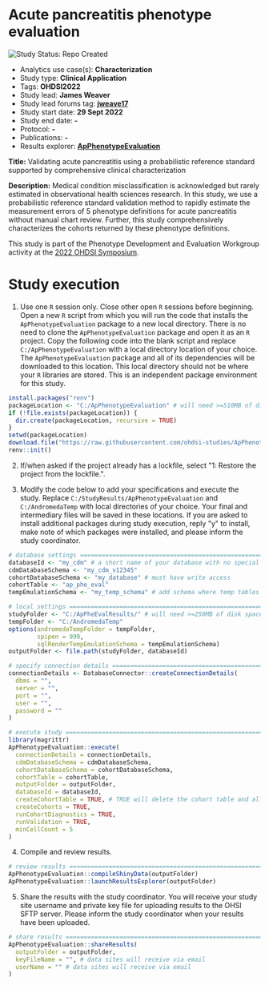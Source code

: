 Acute pancreatitis phenotype evaluation
=============

<img src="https://img.shields.io/badge/Study%20Status-Repo%20Created-lightgray.svg" alt="Study Status: Repo Created"/>

-   Analytics use case(s): **Characterization**
-   Study type: **Clinical Application**
-   Tags: **OHDSI2022**
-   Study lead: **James Weaver**
-   Study lead forums tag: [**jweave17**](https://forums.ohdsi.org/u/jweave17/)
-   Study start date: **29 Sept 2022**
-   Study end date: **-**
-   Protocol: **-**
-   Publications: **-**
-   Results explorer: [**ApPhenotypeEvaluation**](https://data.ohdsi.org/ApPhenotypeEvaluation/)

**Title:** Validating acute pancreatitis using a probabilistic reference standard supported by comprehensive clinical characterization

**Description:** Medical condition misclassification is acknowledged but rarely estimated in observational health sciences research. In this study, we use a probabilistic reference standard validation method to rapidly estimate the measurement errors of 5 phenotype definitions for acute pancreatitis without manual chart review. Further, this study comprehensively characterizes the cohorts returned by these phenotype definitions.

This study is part of the Phenotype Development and Evaluation Workgroup activity at the [2022 OHDSI Symposium](https://www.ohdsi.org/ohdsi2022symposium/).

Study execution
==========

1. Use one `R` session only. Close other open `R` sessions before beginning. Open a new `R` script from which you will run the code that installs the `ApPhenotypeEvaluation` package to a new local directory. There is no need to clone the `ApPhenotypeEvaluation` package and open it as an `R` project. Copy the following code into the blank script and replace `C:/ApPhenotypeEvaluation` with a local directory location of your choice. The `ApPhenotypeEvaluation` package and all of its dependencies will be downloaded to this location. This local directory should not be where your `R` libraries are stored. This is an independent package environment for this study.

  ```r
  install.packages("renv")
  packageLocation <- "C:/ApPhenotypeEvaluation" # will need >=510MB of disk space for all packages and dependencies
  if (!file.exists(packageLocation)) {
    dir.create(packageLocation, recursive = TRUE)
  }
  setwd(packageLocation)
  download.file("https://raw.githubusercontent.com/ohdsi-studies/ApPhenotypeEvaluation/main/renv.lock", "renv.lock")
  renv::init()
  ```
2. If/when asked if the project already has a lockfile, select "1: Restore the project from the lockfile.".

3. Modify the code below to add your specifications and execute the study. Replace `C:/StudyResults/ApPhenotypeEvaluation` and `C:/AndromedaTemp` with local directories of your choice. Your final and intermediary files will be saved in these locations. If you are asked to install additional packages during study execution, reply "y" to install, make note of which packages were installed, and please inform the study coordinator.

  ```r
  # database settings ==========================================================
  databaseId <- "my_cdm" # a short name of your database with no special characters please :)
  cdmDatabaseSchema <- "my_cdm_v12345"
  cohortDatabaseSchema <- "my_database" # must have write access
  cohortTable <- "ap_phe_eval"
  tempEmulationSchema <- "my_temp_schema" # add schema where temp tables will be emulated if your database platform doesn't support temp tables
  
  # local settings =============================================================
  studyFolder <- "C:/ApPheEvalResults/" # will need >=250MB of disk space for all intermediary and final results files
  tempFolder <- "C:/AndromedaTemp"
  options(andromedaTempFolder = tempFolder,
          spipen = 999,
          sqlRenderTempEmulationSchema = tempEmulationSchema)
  outputFolder <- file.path(studyFolder, databaseId)
  
  # specify connection details =================================================
  connectionDetails <- DatabaseConnector::createConnectionDetails(
    dbms = "",
    server = "",
    port = "",
    user = "",
    password = ""
  )
  
  # execute study ==============================================================
  library(magrittr)
  ApPhenotypeEvaluation::execute(
    connectionDetails = connectionDetails,
    cdmDatabaseSchema = cdmDatabaseSchema,
    cohortDatabaseSchema = cohortDatabaseSchema,
    cohortTable = cohortTable,
    outputFolder = outputFolder,
    databaseId = databaseId,
    createCohortTable = TRUE, # TRUE will delete the cohort table and all existing cohorts if already built X_X
    createCohorts = TRUE,
    runCohortDiagnostics = TRUE,
    runValidation = TRUE,
    minCellCount = 5
  )
  ```
  
  4. Compile and review results.
  
  ```r
  # review results =============================================================
  ApPhenotypeEvaluation::compileShinyData(outputFolder)
  ApPhenotypeEvaluation::launchResultsExplorer(outputFolder)
  ```
  
  5. Share the results with the study coordinator. You will receive your study site username and private key file for uploading results to the OHSI SFTP server. Please inform the study coordinator when your results have been uploaded.
  
  ```r
  # share results =============================================================
  ApPhenotypeEvaluation::shareResults(
    outputFolder = outputFolder,
    keyFileName = "", # data sites will receive via email
    userName = "" # data sites will receive via email
  )
  ```
